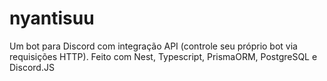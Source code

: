 # nyantisuu
Um bot para Discord com integração API (controle seu próprio bot via requisições HTTP). Feito com Nest, Typescript, PrismaORM, PostgreSQL e Discord.JS
